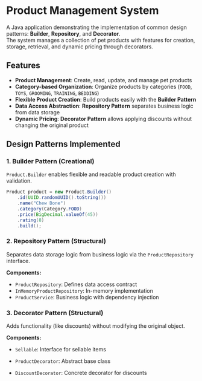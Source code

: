 # Product Management System

A Java application demonstrating the implementation of common design patterns: **Builder**, **Repository**, and **Decorator**.  
The system manages a collection of pet products with features for creation, storage, retrieval, and dynamic pricing through decorators.

## Features
- **Product Management**: Create, read, update, and manage pet products
- **Category-based Organization**: Organize products by categories (`FOOD`, `TOYS`, `GROOMING`, `TRAINING`, `BEDDING`)
- **Flexible Product Creation**: Build products easily with the **Builder Pattern**
- **Data Access Abstraction**: **Repository Pattern** separates business logic from data storage
- **Dynamic Pricing**: **Decorator Pattern** allows applying discounts without changing the original product

## Design Patterns Implemented

### 1. Builder Pattern (Creational)
`Product.Builder` enables flexible and readable product creation with validation.

```java
Product product = new Product.Builder()
    .id(UUID.randomUUID().toString())
    .name("Chew Bone")
    .category(Category.FOOD)
    .price(BigDecimal.valueOf(45))
    .rating(8)
    .build();
```

### 2. Repository Pattern (Structural)

Separates data storage logic from business logic via the `ProductRepository` interface.

**Components:**
- `ProductRepository`: Defines data access contract
- `InMemoryProductRepository`: In-memory implementation
- `ProductService`: Business logic with dependency injection


### 3. Decorator Pattern (Structural)

Adds functionality (like discounts) without modifying the original object.

**Components:**

- `Sellable`: Interface for sellable items

- `ProductDecorator`: Abstract base class

- `DiscountDecorator`: Concrete decorator for discounts